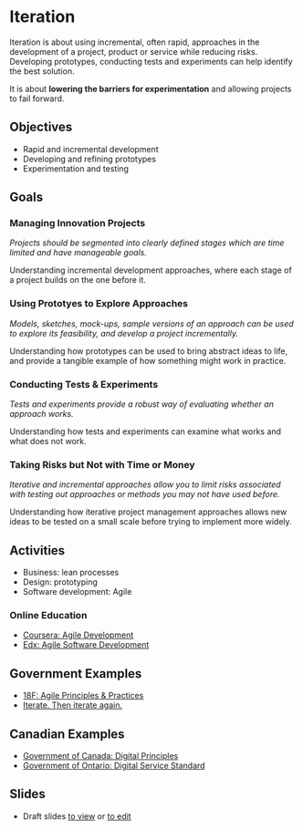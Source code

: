 # Iteration

Iteration is about using incremental, often rapid, approaches in the development of a project, product or service while reducing risks. Developing prototypes, conducting tests and experiments can help identify the best solution.

It is about **lowering the barriers for experimentation** and allowing projects to fail forward. 

## Objectives

- Rapid and incremental development
- Developing and refining prototypes
- Experimentation and testing

## Goals

### Managing Innovation Projects

*Projects should be segmented into clearly defined stages which are time limited and have manageable goals.*

Understanding incremental development 
approaches, where each stage of a project 
builds on the one before it.

### Using Prototyes to Explore Approaches

*Models, sketches, mock-ups, sample versions of an approach can be used to explore its feasibility, and develop a project incrementally.*

Understanding how prototypes can be 
used to bring abstract ideas to life, and 
provide a tangible example of how 
something might work in practice.

### Conducting Tests & Experiments

*Tests and experiments provide a robust way of evaluating whether an approach works.*

Understanding how tests and experiments 
can examine what works and what does 
not work.


### Taking Risks but Not with Time or Money

*Iterative and incremental approaches allow you to limit risks associated with testing out approaches or methods you may not have used before.*

Understanding how iterative project 
management approaches allows new 
ideas to be tested on a small scale before 
trying to implement more widely.

## Activities
- Business: lean processes
- Design: prototyping
- Software development: Agile

### Online Education
- [Coursera: Agile Development](https://www.coursera.org/specializations/agile-development)
- [Edx: Agile Software Development](*https://www.edx.org/course/agile-software-development-ethx-asd-1x-0)

## Government Examples
- [18F: Agile Principles & Practices](https://agile.18f.gov/index.html)
- [Iterate. Then iterate again.](https://gds.blog.gov.uk/2012/07/18/iterate-then-iterate-again/)

## Canadian Examples
- [Government of Canada: Digital Principles](https://open.canada.ca/en/blog/digital-principles)
- [Government of Ontario: Digital Service Standard](https://www.ontario.ca/page/digital-service-standard#section-9)

## Slides
-  Draft slides [to view](http://ottawacivictech.ca/Digital-Government-Civic-Tech-Open-Curriculum/Iteration/slides.html) or [to edit](https://github.com/YOWCT/Digital-Government-Civic-Tech-Open-Curriculum/edit/master/Iteration/slides.md)
